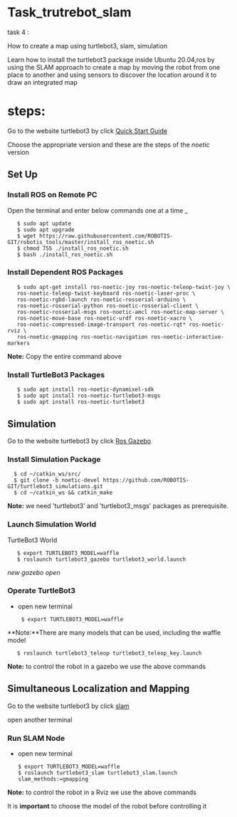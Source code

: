 # Task_trutrebot_slam

task 4 :

How to create a map using turtlebot3, slam, simulation

Learn how to install the turtlebot3 package inside Ubuntu 20.04,ros by using the SLAM approach to create a map by moving the robot from one place to another and using sensors to discover the location around it to draw an integrated map

# steps:


Go to the website turtlebot3 by click [Quick Start Guide](https://emanual.robotis.com/docs/en/platform/turtlebot3/quick-start/#pc-setup)


Choose the appropriate version and these are the steps of the  _noetic_ version
## Set Up
### Install ROS on Remote PC



Open the terminal and enter below commands one at a time _

       $ sudo apt update
       $ sudo apt upgrade
       $ wget https://raw.githubusercontent.com/ROBOTIS-GIT/robotis_tools/master/install_ros_noetic.sh
       $ chmod 755 ./install_ros_noetic.sh 
       $ bash ./install_ros_noetic.sh
       
       
### Install Dependent ROS Packages
       $ sudo apt-get install ros-noetic-joy ros-noetic-teleop-twist-joy \
       ros-noetic-teleop-twist-keyboard ros-noetic-laser-proc \
       ros-noetic-rgbd-launch ros-noetic-rosserial-arduino \
       ros-noetic-rosserial-python ros-noetic-rosserial-client \
       ros-noetic-rosserial-msgs ros-noetic-amcl ros-noetic-map-server \
       ros-noetic-move-base ros-noetic-urdf ros-noetic-xacro \
       ros-noetic-compressed-image-transport ros-noetic-rqt* ros-noetic-rviz \
       ros-noetic-gmapping ros-noetic-navigation ros-noetic-interactive-markers
        
**Note:** Copy the entire command above

### Install TurtleBot3 Packages

       $ sudo apt install ros-noetic-dynamixel-sdk
       $ sudo apt install ros-noetic-turtlebot3-msgs
       $ sudo apt install ros-noetic-turtlebot3
       
       
## Simulation

Go to the website turtlebot3 by click [Ros Gazebo](https://emanual.robotis.com/docs/en/platform/turtlebot3/simulation/)

### Install Simulation Package

      $ cd ~/catkin_ws/src/
      $ git clone -b noetic-devel https://github.com/ROBOTIS-GIT/turtlebot3_simulations.git
      $ cd ~/catkin_ws && catkin_make
      
**Note:** we need  'turtlebot3' and  'turtlebot3_msgs' packages as prerequisite.

### Launch Simulation World 

TurtleBot3 World

       $ export TURTLEBOT3_MODEL=waffle
       $ roslaunch turtlebot3_gazebo turtlebot3_world.launch
       
_new gazebo open_


### Operate TurtleBot3

* open new terminal

       $ export TURTLEBOT3_MODEL=waffle
       
 **Note:**There are many models that can be used, including the waffle model
 
       $ roslaunch turtlebot3_teleop turtlebot3_teleop_key.launch
       
 **Note:** to control the robot in a gazebo we use the above commands 

## Simultaneous Localization and Mapping

Go to the website turtlebot3 by click [slam](https://emanual.robotis.com/docs/en/platform/turtlebot3/slam/)

 open another terminal
 
 
 ### Run SLAM Node 
 
* open new terminal
 
      $ export TURTLEBOT3_MODEL=waffle
      $ roslaunch turtlebot3_slam turtlebot3_slam.launch slam_methods:=gmapping
      
 **Note:** to control the robot in a Rviz we use the above commands 
 
 It is **important** to choose the model of the robot before controlling it
 
 
 
 
       







  

       
